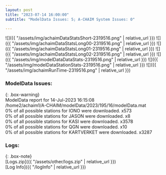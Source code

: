 ```yaml
---
layout: post
title: "2023-07-14 16:00:00"
subtitle: "ModelData Issues: 5; A-CHAIM System Issues: 0"

---
```


![]({{ "/assets/img/achaimDataStatsShort-2319516.png" | relative_url }})
![]({{ "/assets/img/achaimDataStatsLong00-2319516.png" | relative_url }})
![]({{ "/assets/img/achaimDataStatsLong01-2319516.png" | relative_url }})
![]({{ "/assets/img/achaimDataStatsLong02-2319516.png" | relative_url }})
![]({{ "/assets/img/modelDataDataStats-2319516.png" | relative_url }})
![]({{ "/assets/img/modelDataStationStats-2319516.png" | relative_url }})
![]({{ "/assets/img/achaimRunTime-2319516.png" | relative_url }})


### ModelData Issues:  
  
{: .box-warning}  
 ModelData report for 14-Jul-2023 16:15:08   
 /home2/achaim1/A-CHAIM/modelData/2023/195/16/modelData.mat   
 0% of all possible stations for IONO were downloaded. x573   
 0% of all possible stations for JASON were downloaded. x8   
 0% of all possible stations for KASI were downloaded. x3578   
 0% of all possible stations for QGN were downloaded. x10   
 0% of all possible stations for KARTVERKET were downloaded. x3287   
  


### Logs:  
  
{: .box-note}  
[Logs.zip]({{ "/assets/other/logs.zip" | relative_url }})  
[Log Info]({{ "/logInfo" | relative_url }})  
